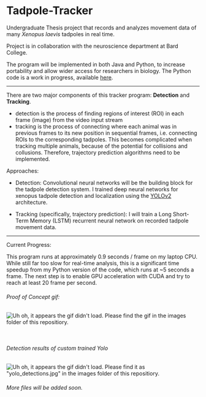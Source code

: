 # Tadpole-Tracker
Undergraduate Thesis project that records and analyzes movement data of many *Xenopus laevis* tadpoles in real time. 

Project is in collaboration with the neuroscience department at Bard College.

The program will be implemented in both Java and Python, to increase portability and allow wider access for researchers in biology. The Python code is a work in progress, available [here](https://github.com/alexander-hamme/Sproj-Java).

-----

There are two major components of this tracker program: **Detection** and **Tracking**.
  * detection is the process of finding regions of interest (ROI) in each frame (image) from the video input stream
  * tracking is the process of connecting where each animal was in previous frames to its new position in sequential frames, 
    i.e. connecting ROIs to the corresponding tadpoles. This becomes complicated when tracking multiple animals, because of the potential for collisions and collusions. Therefore, trajectory prediction algorithms need to be implemented.

Approaches:

  * Detection: Convolutional neural networks will be the building block for the tadpole detection system. I trained deep neural networks for xenopus tadpole detection and localization using the [YOLOv2](https://pjreddie.com/darknet/yolov2/) architecture.

  * Tracking (specifically, trajectory prediction): I will train a Long Short-Term Memory (LSTM) recurrent neural network on recorded tadpole movement data.

-----

Current Progress:

This program runs at approximately 0.9 seconds / frame on my laptop CPU. While still far too slow for real-time analysis, this is a significant time speedup from my Python version of the code, which runs at ~5 seconds a frame. The next step is to enable GPU acceleration with CUDA and try to reach at least 20 frame per second.

###### Proof of Concept gif:

![Uh oh, it appears the gif didn't load. Please find the gif in the images folder of this repositiory.](/images/proof_of_concept.gif?raw=true "Proof of Concept")

<br>

###### Detection results of custom trained Yolo

![Uh oh, it appears the gif didn't load. Please find it as "yolo_detections.jpg" in the images folder of this repositiory.](/images/yolo_detections.jpg?raw=true "Detection Results")

###### More files will be added soon.
